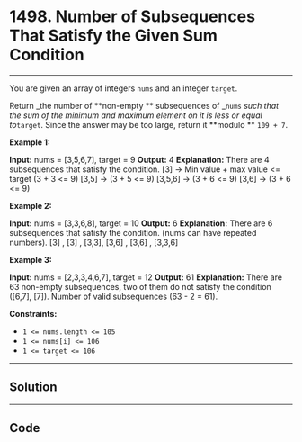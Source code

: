 # 1498. Number of Subsequences That Satisfy the Given Sum Condition

---

You are given an array of integers `nums` and an integer `target`.

Return _the number of **non-empty ** subsequences of _`nums` _such that the sum of the minimum and maximum element on it is less or equal to_`target`. Since the answer may be too large, return it **modulo ** `109 + 7`.

 

**Example 1:**


**Input:** nums = [3,5,6,7], target = 9
**Output:** 4
**Explanation:** There are 4 subsequences that satisfy the condition.
[3] -> Min value + max value <= target (3 + 3 <= 9)
[3,5] -> (3 + 5 <= 9)
[3,5,6] -> (3 + 6 <= 9)
[3,6] -> (3 + 6 <= 9)


**Example 2:**


**Input:** nums = [3,3,6,8], target = 10
**Output:** 6
**Explanation:** There are 6 subsequences that satisfy the condition. (nums can have repeated numbers).
[3] , [3] , [3,3], [3,6] , [3,6] , [3,3,6]


**Example 3:**


**Input:** nums = [2,3,3,4,6,7], target = 12
**Output:** 61
**Explanation:** There are 63 non-empty subsequences, two of them do not satisfy the condition ([6,7], [7]).
Number of valid subsequences (63 - 2 = 61).


 

**Constraints:**

  * `1 <= nums.length <= 105`
  * `1 <= nums[i] <= 106`
  * `1 <= target <= 106`

---

## Solution



---

## Code
```python


```